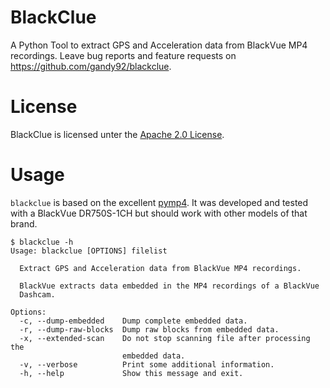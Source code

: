 # BlackClue
A Python Tool to extract GPS and Acceleration data from BlackVue MP4 recordings.
Leave bug reports and feature requests on https://github.com/gandy92/blackclue.

# License
BlackClue is licensed unter the [Apache 2.0 License](LICENSE). 

# Usage

`blackclue` is based on the excellent [pymp4](https://github.com/beardypig/pymp4).
It was developed and tested with a BlackVue DR750S-1CH but should work with other 
models of that brand.


```
$ blackclue -h
Usage: blackclue [OPTIONS] filelist

  Extract GPS and Acceleration data from BlackVue MP4 recordings.

  BlackVue extracts data embedded in the MP4 recordings of a BlackVue
  Dashcam.

Options:
  -c, --dump-embedded    Dump complete embedded data.
  -r, --dump-raw-blocks  Dump raw blocks from embedded data.
  -x, --extended-scan    Do not stop scanning file after processing the
                         embedded data.
  -v, --verbose          Print some additional information.
  -h, --help             Show this message and exit.
```
